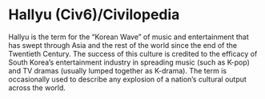 # Hallyu (Civ6)/Civilopedia

Hallyu is the term for the “Korean Wave” of music and entertainment that has swept through Asia and the rest of the world since the end of the Twentieth Century. The success of this culture is credited to the efficacy of South Korea’s entertainment industry in spreading music (such as K-pop) and TV dramas (usually lumped together as K-drama). The term is occasionally used to describe any explosion of a nation’s cultural output across the world.